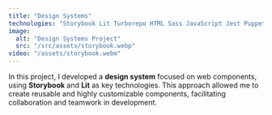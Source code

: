 ```yaml
---
title: "Design Systems"
technologies: "Storybook Lit Turborepo HTML Sass JavaScript Jest Puppeteer Cucumber"
image:
  alt: "Design Systems Project"
  src: "/src/assets/storybook.webp"
video: "/assets/storybook.webm"
---
```

In this project, I developed a **design system** focused on web components, using **Storybook** and **Lit** as key technologies. This approach allowed me to create reusable and highly customizable components, facilitating collaboration and teamwork in development.
